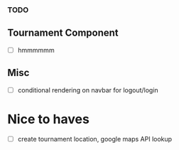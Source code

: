 ### TODO

## Tournament Component

- [ ] hmmmmmm

## Misc

- [ ] conditional rendering on navbar for logout/login

# Nice to haves

- [ ] create tournament location, google maps API lookup

